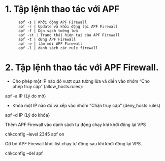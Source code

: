 # 1. Tập lệnh thao tác với APF 

          apf -s | Khởi động APF Firewall
          apf -r | Update và khởi động lại APF Firewall
          apf -f | Dọn sạch tường lửa
          apf -st | Trạng thái hiện tại của APF Firewall
          apf -t | dừng APF Firewall
          apf -e | làm mới APF Firewall
          apf -l | danh sách các rule firewall

# 2. Tập lệnh thao tác với APF Firewall.

- Cho phép một IP nào đó vượt qua tường lửa và điền vào nhóm “Cho phép truy cập” (allow_hosts.rules):

apf -a IP {Lý do mở}	

- Khóa một IP nào đó và xếp vào nhóm “Chặn truy cập” (deny_hosts.rules)

apf -d IP {Lý do khóa}	

Thêm APF Firewall vào danh sách tự động chạy khi khởi động lại VPS

chkconfig –level 2345 apf on

Gỡ bỏ APF Firewall khỏi list chạy tự động sau khi khởi động lại VPS.

chkconfig –del apf	


